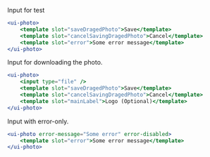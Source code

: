 Input for test

```jsx
<ui-photo>
    <template slot="saveDragedPhoto">Save</template>
    <template slot="cancelSavingDragedPhoto">Cancel</template>
    <template slot="error">Some error message</template>
</ui-photo>
```

Input for downloading the photo.

```jsx
<ui-photo>
    <input type="file" />   
    <template slot="saveDragedPhoto">Save</template>
    <template slot="cancelSavingDragedPhoto">Cancel</template>
    <template slot="mainLabel">Logo (Optional)</template>
</ui-photo>
```

Input with error-only.

```jsx
<ui-photo error-message="Some error" error-disabled>
    <template slot="error">Some error message</template>
</ui-photo>
```